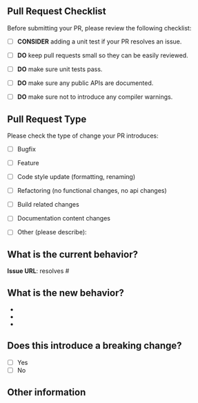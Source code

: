 ## Pull Request Checklist
Before submitting your PR, please review the following checklist:

- [ ] **CONSIDER** adding a unit test if your PR resolves an issue.
- [ ] **DO** keep pull requests small so they can be easily reviewed.
- [ ] **DO** make sure unit tests pass.
- [ ] **DO** make sure any public APIs are documented.
- [ ] **DO** make sure not to introduce any compiler warnings. 


## Pull Request Type
Please check the type of change your PR introduces:
- [ ] Bugfix
- [ ] Feature
- [ ] Code style update (formatting, renaming)
- [ ] Refactoring (no functional changes, no api changes)
- [ ] Build related changes
- [ ] Documentation content changes
- [ ] Other (please describe):  


## What is the current behavior?
<!-- Please describe the current behavior that you are modifying. -->


<!-- Issues are required for both bug fixes and features. -->
**Issue URL**: resolves #


## What is the new behavior?
<!-- Please describe the behavior or changes that are being added by this PR. -->

-
-
-

## Does this introduce a breaking change?

- [ ] Yes
- [ ] No

<!-- If this introduces a breaking change, please describe the impact and migration path for existing applications below. -->


## Other information

<!-- Any other information that is important to this PR such as screenshots of how the component looks before and after the change. -->
